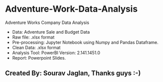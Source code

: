 # Adventure-Work-Data-Analysis
Adventure Works Company Data Analysis

- Data: Adventure Sale and Budget Data
- Raw file: .xlsx format
- Pre-processing: Jupyter Notebook using Numpy and Pandas Dataframe.
- Clean Data: .xlsx format
- Analysis Tool: PowerBI Version: 2.141.1451.0
- Report: Powerpoint Slides.

## Created By: Sourav Jaglan, Thanks guys :-)
